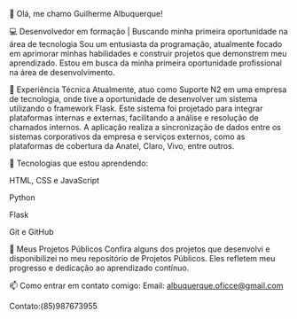 
👋 Olá, me chamo Guilherme Albuquerque!

💻 Desenvolvedor em formação | Buscando minha primeira oportunidade na área de tecnologia
Sou um entusiasta da programação, atualmente focado em aprimorar minhas habilidades e construir projetos que demonstrem meu aprendizado. Estou em busca da minha primeira oportunidade profissional na área de desenvolvimento.

🧠 Experiência Técnica
Atualmente, atuo como Suporte N2 em uma empresa de tecnologia, onde tive a oportunidade de desenvolver um sistema utilizando o framework Flask. Este sistema foi projetado para integrar plataformas internas e externas, facilitando a análise e resolução de chamados internos. A aplicação realiza a sincronização de dados entre os sistemas corporativos da empresa e serviços externos, como as plataformas de cobertura da Anatel, Claro, Vivo, entre outros.

🚀 Tecnologias que estou aprendendo:

HTML, CSS e JavaScript

Python

Flask

Git e GitHub

📁 Meus Projetos Públicos
Confira alguns dos projetos que desenvolvi e disponibilizei no meu repositório de Projetos Públicos. Eles refletem meu progresso e dedicação ao aprendizado contínuo.

📫 Como entrar em contato comigo:
Email: albuquerque.oficce@gmail.com

Contato:(85)987673955
